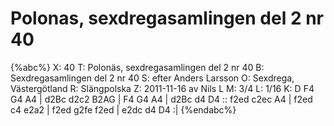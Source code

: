 # Polonas, sexdregasamlingen del 2 nr 40

{%abc%}
X: 40
T: Polonäs, sexdregasamlingen del 2 nr 40
B: Sexdregasamlingen del 2 nr 40
S: efter Anders Larsson
O: Sexdrega, Västergötland
R: Slängpolska
Z: 2011-11-16 av Nils L
M: 3/4
L: 1/16
K: D
F4 G4 A4 | d2Bc d2c2 B2AG | F4 G4 A4 | d2Bc d4 D4 ::
f2ed c2ec A4 | f2ed c4 e2a2 | f2ed g2fe f2ed | e2dc d4 D4 :|
{%endabc%}

